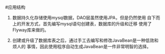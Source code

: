#应用结构
1. 数据持久化存储使用mysql数据，DAO层虽然使用JPA，但是仍然使用
自下而上的开发方式，首先编写mysql语句创建表，数据库的升级和迁移
使用了Flyway库来做的。

2. 创建或升级了数据库表之后，通过手工去编写和修改JavaBean是一种低效和烦人的
事情，因此使用程序自动生成JavaBean是一件非常明智的选择。